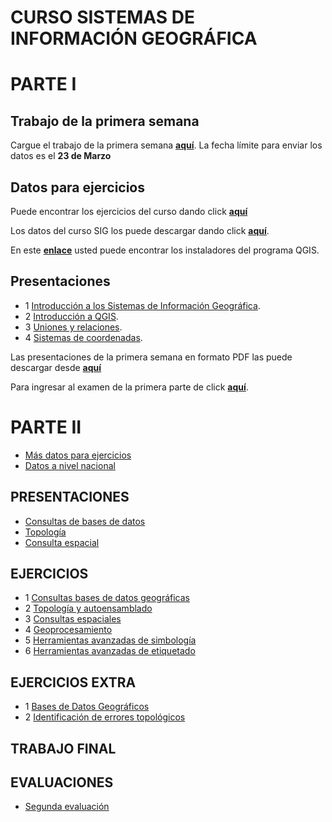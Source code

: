 # CURSO SISTEMAS DE INFORMACIÓN GEOGRÁFICA

# PARTE I

## Trabajo de la primera semana
Cargue el trabajo de la primera semana **[aquí](https://www.dropbox.com/request/ut2qVNfNnLnT21kvGfiX)**. La fecha límite para enviar los datos es el **23 de Marzo**

## Datos para ejercicios
Puede encontrar los ejercicios del curso dando click **[aquí](https://dl.dropboxusercontent.com/u/44902322/M%C3%93DULO.pdf)**

Los datos del curso SIG los puede descargar dando click **[aquí](https://dl.dropboxusercontent.com/u/44902322/archivos%20curso.rar)**.

En este **[enlace](http://www.qgis.org/es/site/forusers/download.html)** usted puede encontrar los instaladores del programa QGIS.

## Presentaciones

* 1 [Introducción a los Sistemas de Información Geográfica](http://prezi.com/xqchyd2kyll9/?utm_campaign=share&utm_medium=copy&rc=ex0share).
* 2 [Introducción a QGIS](http://prezi.com/g6tgw3mpbecg/?utm_campaign=share&utm_medium=copy&rc=ex0share).
* 3 [Uniones y relaciones](http://prezi.com/9ytrrdx6ox4i/?utm_campaign=share&utm_medium=copy&rc=ex0share).
* 4 [Sistemas de coordenadas](http://prezi.com/dly7amsks1kc/?utm_campaign=share&utm_medium=copy&rc=ex0share).

Las presentaciones de la primera semana en formato PDF las puede descargar desde **[aquí](https://dl.dropboxusercontent.com/u/44902322/SIG/presentaciones%20primera%20semana.rar)**

Para ingresar al examen de la primera parte de click **[aquí](https://goo.gl/forms/WvLVWAGbo8zvBKlA2)**.





# PARTE II

* [Más datos para ejercicios](https://www.dropbox.com/s/jirljq5q1d37573/archivos%20curso.rar?dl=0)
* [Datos a nivel nacional](https://www.dropbox.com/s/5gwmexfu80bj4c3/Compressed.rar?dl=0)

## PRESENTACIONES

* [Consultas de bases de datos](http://prezi.com/colue-i3akcf/?utm_campaign=share&utm_medium=copy&rc=ex0share)
* [Topología](http://prezi.com/lm7_lmxoy1lh/?utm_campaign=share&utm_medium=copy&rc=ex0share)
* [Consulta espacial](http://prezi.com/0ilmzno_3yv5/?utm_campaign=share&utm_medium=copy&rc=ex0share)

## EJERCICIOS

* 1 [Consultas bases de datos geográficas](https://drive.google.com/open?id=0BzlSI5GKglNma1EzMW8zbFdZMnM)
* 2 [Topología y autoensamblado](https://drive.google.com/open?id=0BzlSI5GKglNmNU1QYUFPNFMzQTA)
* 3 [Consultas espaciales](https://www.dropbox.com/s/utg821hf871s346/EJERCICIO5.rar?dl=0)
* 4 [Geoprocesamiento](https://drive.google.com/open?id=0BzlSI5GKglNmMGlmMkdMOHh2aDg)
* 5 [Herramientas avanzadas de simbología](https://drive.google.com/open?id=0BzlSI5GKglNmeGZvS0xsWS00ZU0)
* 6 [Herramientas avanzadas de etiquetado](https://drive.google.com/open?id=0BzlSI5GKglNmY3plRURETUVsdDg)




## EJERCICIOS EXTRA

* 1 [Bases de Datos Geográficos](https://www.dropbox.com/s/u1xthvi8kb0w2rd/EXTRA1.rar?dl=0)
* 2 [Identificación de errores topológicos](https://www.dropbox.com/s/0s17q3f6zwl3fwn/EXTRA2.rar?dl=0)

## TRABAJO FINAL

## EVALUACIONES
* [Segunda evaluación](https://goo.gl/forms/P7lxNvad1uyxr68I3)
